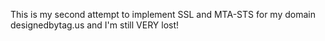 This is my second attempt to implement SSL and MTA-STS for my domain designedbytag.us
and I'm still VERY lost!

